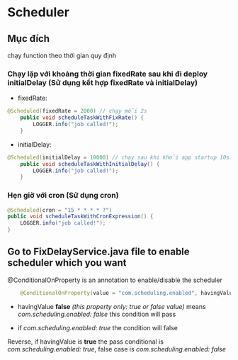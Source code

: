 # Scheduler

## Mục đích
chạy function theo thời gian quy định

### Chạy lặp với khoảng thời gian fixedRate sau khi đi deploy initialDelay (Sử dụng kết hợp fixedRate và initialDelay)

- fixedRate:
```java
@Scheduled(fixedRate = 2000) // chạy mỗi 2s
    public void scheduleTaskWithFixRate() {
        LOGGER.info("job called!");
    }
```
- initialDelay:
```java
@Scheduled(initialDelay = 10000) // chạy sau khi khởi app startup 10s và chỉ chạy 1 lần
    public void scheduleTaskWithInitialDelay() {
        LOGGER.info("job called!");
    }
```
### Hẹn giờ với cron (Sử dụng cron)
```java
@Scheduled(cron = "15 * * * * ?")
public void scheduleTaskWithCronExpression() {
    LOGGER.info("job called!");
}
```




## Go to FixDelayService.java file to enable scheduler which you want

@ConditionalOnProperty is an annotation to enable/disable the scheduler
```java
    @ConditionalOnProperty(value = "com.scheduling.enabled", havingValue = "false")
```
- havingValue **false** *(this property only: true or false value)* means _com.scheduling.enabled: false_ this condition will pass

- if _com.scheduling.enabled: true_ the condition will false

Reverse, if havingValue is **true** the pass conditional is _com.scheduling.enabled: true_,
false case is _com.scheduling.enabled: false_
